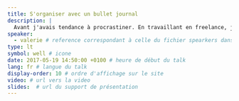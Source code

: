 ```yaml
---
title: S'organiser avec un bullet journal
description: |
  Avant j'avais tendance à procrastiner. En travaillant en freelance, j'avais du mal à m'organiser et à gérer mes priorités. Depuis que j'ai adopté le bullet journal mon organisation s'en ressent. Je suis plus productive. J'ai envie de partager cette expérience avec vous.
speaker:
  - valerie # reference correspondant à celle du fichier spearkers dans _data
type: lt
symbol: well # icone
date: 2017-05-19 14:50:00 +0100 # heure de début du talk
lang: fr # langue du talk
display-order: 10 # ordre d'affichage sur le site
video: # url vers la video
slides:  # url du support de présentation
---
```

